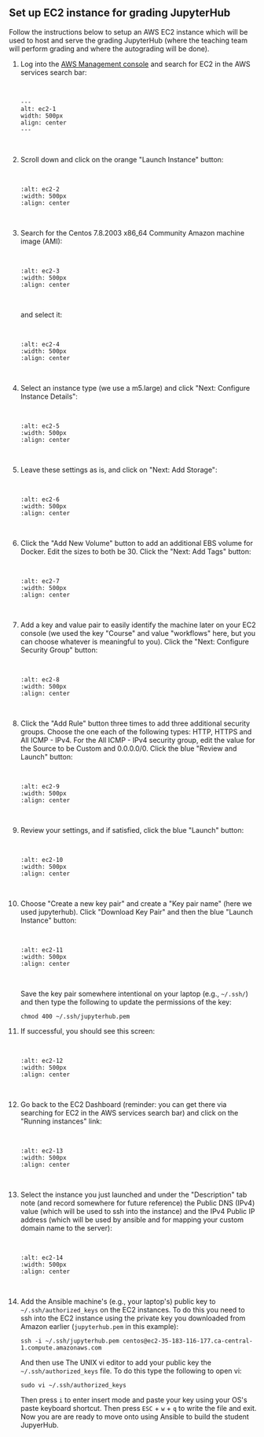 ## Set up EC2 instance for grading JupyterHub

Follow the instructions below to setup an AWS EC2 instance which will be used to host and serve the grading JupyterHub (where the teaching team will perform grading and where the autograding will be done). 

1. Log into the [AWS Management console](https://aws.amazon.com/console/) and search for EC2 in the AWS services search bar:

    <br>

    ```{figure} img/ec2-1.png
    ---
    alt: ec2-1
    width: 500px
    align: center
    ---
    ```

    <br>

1. Scroll down and click on the orange "Launch Instance" button:

    <br>

    ```{figure} img/ec2-2.png
    :alt: ec2-2
    :width: 500px
    :align: center
    ```

    <br>
    
1. Search for the Centos 7.8.2003 x86_64 Community Amazon machine image (AMI):

    <br>

    ```{figure} img/ec2-3.png
    :alt: ec2-3
    :width: 500px
    :align: center
    ```
    
    <br>

    and select it:

    <br>  

    ```{figure} img/ec2-4.png
    :alt: ec2-4
    :width: 500px
    :align: center
    ```
    <br>    
    
1. Select an instance type (we use a m5.large) and click "Next: Configure Instance Details":
    
    <br>
    
    ```{figure} img/ec2-15.png
    :alt: ec2-5
    :width: 500px
    :align: center
    ```
    
    <br>  

1. Leave these settings as is, and click on "Next: Add Storage":

    <br>  
    
    ```{figure} img/ec2-6.png
    :alt: ec2-6
    :width: 500px
    :align: center
    ```
    
    <br>  

1. Click the "Add New Volume" button to add an additional EBS volume for Docker. Edit the sizes to both be 30. Click the "Next: Add Tags" button:

    <br>  
    
    ```{figure} img/ec2-16.png
    :alt: ec2-7
    :width: 500px
    :align: center
    ```
    
    <br>  

1. Add a key and value pair to easily identify the machine later on your EC2 console (we used the key "Course" and value "workflows" here, but you can choose whatever is meaningful to you). Click the "Next: Configure Security Group" button:

    <br>  
    
    ```{figure} img/ec2-8.png
    :alt: ec2-8
    :width: 500px
    :align: center
    ```
    
    <br>  
    
1. Click the "Add Rule" button three times to add three additional security groups. Choose the one each of the following types: HTTP, HTTPS and All ICMP - IPv4. For the All ICMP - IPv4 security group, edit the value for the Source to be Custom and 0.0.0.0/0. Click the blue "Review and Launch" button:
 
    <br>  
    
    ```{figure} img/ec2-9.png
    :alt: ec2-9
    :width: 500px
    :align: center
    ```
    
    <br>  

1. Review your settings, and if satisfied, click the blue "Launch" button:

    <br>  
    
    ```{figure} img/ec2-10.png
    :alt: ec2-10
    :width: 500px
    :align: center
    ```
    
    <br>  
     
1. Choose "Create a new key pair" and create a "Key pair name" (here we used jupyterhub). Click "Download Key Pair" and then the blue "Launch Instance" button:
     
    <br>  
     
    ```{figure} img/ec2-11.png
    :alt: ec2-11
    :width: 500px
    :align: center
    ```
    
    <br>  
    
    Save the key pair somewhere intentional on your laptop (e.g., `~/.ssh/`) and then type the following to update the permissions of the key:
    
    ```
    chmod 400 ~/.ssh/jupyterhub.pem
    ```
    
1. If successful, you should see this screen:

    <br>  

    ```{figure} img/ec2-12.png
    :alt: ec2-12
    :width: 500px
    :align: center
    ```
    
    <br>  
    
1. Go back to the EC2 Dashboard (reminder: you can get there via searching for EC2 in the AWS services search bar) and click on the "Running instances" link:

    <br>  

    ```{figure} img/ec2-13.png
    :alt: ec2-13
    :width: 500px
    :align: center
    ```

    <br>  

1. Select the instance you just launched and under the "Description" tab note (and record somewhere for future reference) the Public DNS (IPv4) value (which will be used to ssh into the instance) and the IPv4 Public IP address (which will be used by ansible and for mapping your custom domain name to the server):

    <br>  

    ```{figure} img/ec2-17.png
    :alt: ec2-14
    :width: 500px
    :align: center
    ```
    
    <br>  

1. Add the Ansible machine's (e.g., your laptop's) public key to `~/.ssh/authorized_keys` on the EC2 instances. To do this you need to ssh into the EC2 instance using the private key you downloaded from Amazon earlier (`jupyterhub.pem` in this example):

    ```
    ssh -i ~/.ssh/jupyterhub.pem centos@ec2-35-183-116-177.ca-central-1.compute.amazonaws.com
    ```
    
    And then use The UNIX vi editor to add your public key the `~/.ssh/authorized_keys` file. To do this type the following to open vi:
    
    ```
    sudo vi ~/.ssh/authorized_keys
    ```
    
    Then press `i` to enter insert mode and paste your key using your OS's paste keyboard shortcut. Then press `ESC` + `w` + `q` to write the file and exit. Now you are are ready to move onto using Ansible to build the student JupyerHub.
    
